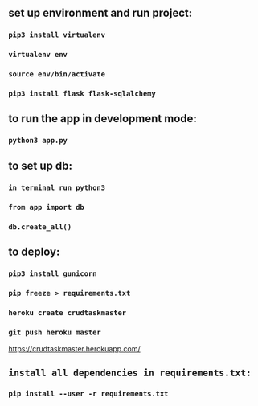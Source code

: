 ## set up environment and run project:
### `pip3 install virtualenv` 
### `virtualenv env`
### `source env/bin/activate`
### `pip3 install flask flask-sqlalchemy`

## to run the app in development mode:
### `python3 app.py`

## to set up db: 
### `in terminal run python3`
### `from app import db`
### `db.create_all()`

## to deploy: 
### `pip3 install gunicorn`
### `pip freeze > requirements.txt`
### `heroku create crudtaskmaster`
### `git push heroku master`


https://crudtaskmaster.herokuapp.com/

## `install all dependencies in requirements.txt:`
### `pip install --user -r requirements.txt`